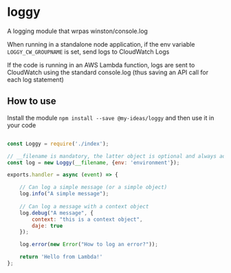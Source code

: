 # loggy

A logging module that wrpas winston/console.log

When running in a standalone node application, if the env variable `LOGGY_CW_GROUPNAME` is set, send logs to CloudWatch Logs 

If the code is running in an AWS Lambda function, logs are sent to CloudWatch using the standard console.log (thus saving an API call for each log statement)

## How to use
Install the module `npm install --save @my-ideas/loggy` and then use it in your code
```javascript

const Loggy = require('./index');

// __filename is mandatory, the latter object is optional and always added to each log statement 
const log = new Loggy(__filename, {env: 'environment'});

exports.handler = async (event) => {

    // Can log a simple message (or a simple object)
    log.info("A simple message");
    
    // Can log a message with a context object
    log.debug("A message", {
        context: "this is a context object",
        daje: true
    });

    log.error(new Error("How to log an error?"));

    return 'Hello from Lambda!'
};


```
